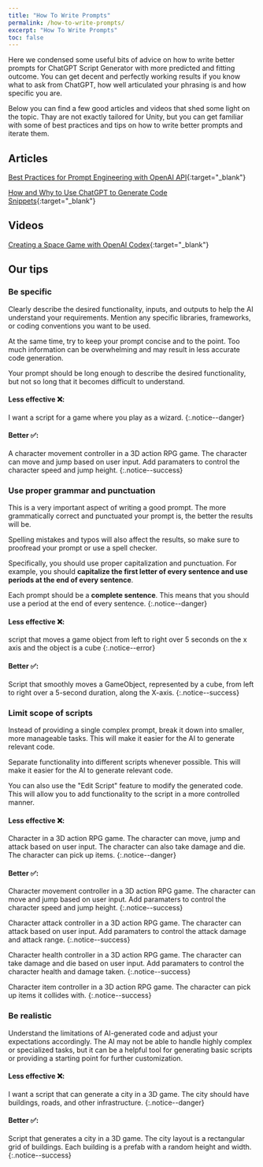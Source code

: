```yaml
---
title: "How To Write Prompts"
permalink: /how-to-write-prompts/
excerpt: "How To Write Prompts"
toc: false
---
```


Here we condensed some useful bits of advice on how to write better prompts for ChatGPT Script Generator with more predicted and fitting outcome.
You can get decent and perfectly working results if you know what to ask from ChatGPT, how well articulated your phrasing is and how specific you are.

Below you can find a few good articles and videos that shed some light on the topic. Thay are not exactly tailored for Unity, but you can get familiar with some of best practices and tips on how to write better prompts and iterate them.

## Articles

[Best Practices for Prompt Engineering with OpenAI API](https://help.openai.com/en/articles/6654000-best-practices-for-prompt-engineering-with-openai-api){:target="_blank"}

[How and Why to Use ChatGPT to Generate Code Snippets](https://www.griproom.com/fun/how-and-why-to-use-chat-gpt-to-generate-code-snippets){:target="_blank"}

## Videos

[Creating a Space Game with OpenAI Codex](https://youtu.be/Zm9B-DvwOgw){:target="_blank"}

## Our tips

### Be specific
Clearly describe the desired functionality, inputs, and outputs to help the AI understand your requirements. Mention any specific libraries, frameworks, or coding conventions you want to be used.

At the same time, try to keep your prompt concise and to the point. Too much information can be overwhelming and may result in less accurate code generation.

Your prompt should be long enough to describe the desired functionality, but not so long that it becomes difficult to understand.

#### Less effective ❌:

I want a script for a game where you play as a wizard.
{:.notice--danger}

#### Better ✅:

A character movement controller in a 3D action RPG game. The character can move and jump based on user input. Add paramaters to control the character speed and jump height.
{:.notice--success}

### Use proper grammar and punctuation
This is a very important aspect of writing a good prompt. The more grammatically correct and punctuated your prompt is, the better the results will be.

Spelling mistakes and typos will also affect the results, so make sure to proofread your prompt or use a spell checker.

Specifically, you should use proper capitalization and punctuation. For example, you should **capitalize the first letter of every sentence and use periods at the end of every sentence**.

Each prompt should be a **complete sentence**. This means that you should use a period at the end of every sentence.
{:.notice--danger}

#### Less effective ❌:

script that moves a game object from left to right over 5 seconds on the x axis and the object is a cube
{:.notice--error}

#### Better ✅:

Script that smoothly moves a GameObject, represented by a cube, from left to right over a 5-second duration, along the X-axis.
{:.notice--success}


### Limit scope of scripts

Instead of providing a single complex prompt, break it down into smaller, more manageable tasks. This will make it easier for the AI to generate relevant code.

Separate functionality into different scripts whenever possible. This will make it easier for the AI to generate relevant code.

You can also use the "Edit Script" feature to modify the generated code. This will allow you to add functionality to the script in a more controlled manner.

#### Less effective ❌:

Character in a 3D action RPG game. The character can move, jump and attack based on user input. The character can also take damage and die. The character can pick up items.
{:.notice--danger}

#### Better ✅:

Character movement controller in a 3D action RPG game. The character can move and jump based on user input. Add paramaters to control the character speed and jump height.
{:.notice--success}

Character attack controller in a 3D action RPG game. The character can attack based on user input. Add paramaters to control the attack damage and attack range.
{:.notice--success}

Character health controller in a 3D action RPG game. The character can take damage and die based on user input. Add paramaters to control the character health and damage taken.
{:.notice--success}

Character item controller in a 3D action RPG game. The character can pick up items it collides with.
{:.notice--success}

### Be realistic

Understand the limitations of AI-generated code and adjust your expectations accordingly. The AI may not be able to handle highly complex or specialized tasks, but it can be a helpful tool for generating basic scripts or providing a starting point for further customization.

#### Less effective ❌:

I want a script that can generate a city in a 3D game. The city should have buildings, roads, and other infrastructure.
{:.notice--danger}

#### Better ✅:

Script that generates a city in a 3D game. The city layout is a rectangular grid of buildings. Each building is a prefab with a random height and width.
{:.notice--success}
